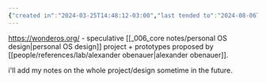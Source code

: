 ```yaml
---
{"created in":"2024-03-25T14:48:12-03:00","last tended to":"2024-08-06T16:01:53-03:00","tags":["knowledgemanagement","🌱","lab","OSdesign"],"dg-publish":true,"permalink":"/projects-and-tools/projects/design/wonder-os/","dgPassFrontmatter":true,"created":"2024-03-25T14:48:12.333-03:00","updated":"2024-08-06T16:02:14.378-03:00"}
---
```


https://wonderos.org/ - speculative [[_006_core notes/personal OS design\|personal OS design]] project + prototypes proposed by [[people/references/lab/alexander obenauer\|alexander obenauer]].

i'll add my notes on the whole project/design sometime in the future.